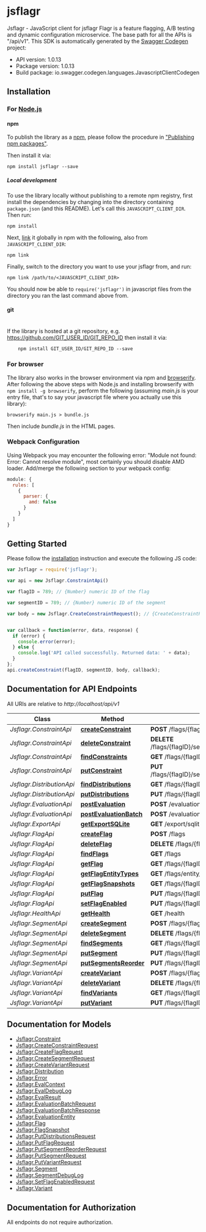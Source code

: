 # jsflagr

Jsflagr - JavaScript client for jsflagr
Flagr is a feature flagging, A/B testing and dynamic configuration microservice. The base path for all the APIs is \"/api/v1\". 
This SDK is automatically generated by the [Swagger Codegen](https://github.com/swagger-api/swagger-codegen) project:

- API version: 1.0.13
- Package version: 1.0.13
- Build package: io.swagger.codegen.languages.JavascriptClientCodegen

## Installation

### For [Node.js](https://nodejs.org/)

#### npm

To publish the library as a [npm](https://www.npmjs.com/),
please follow the procedure in ["Publishing npm packages"](https://docs.npmjs.com/getting-started/publishing-npm-packages).

Then install it via:

```shell
npm install jsflagr --save
```

##### Local development

To use the library locally without publishing to a remote npm registry, first install the dependencies by changing 
into the directory containing `package.json` (and this README). Let's call this `JAVASCRIPT_CLIENT_DIR`. Then run:

```shell
npm install
```

Next, [link](https://docs.npmjs.com/cli/link) it globally in npm with the following, also from `JAVASCRIPT_CLIENT_DIR`:

```shell
npm link
```

Finally, switch to the directory you want to use your jsflagr from, and run:

```shell
npm link /path/to/<JAVASCRIPT_CLIENT_DIR>
```

You should now be able to `require('jsflagr')` in javascript files from the directory you ran the last 
command above from.

#### git
#
If the library is hosted at a git repository, e.g.
https://github.com/GIT_USER_ID/GIT_REPO_ID
then install it via:

```shell
    npm install GIT_USER_ID/GIT_REPO_ID --save
```

### For browser

The library also works in the browser environment via npm and [browserify](http://browserify.org/). After following
the above steps with Node.js and installing browserify with `npm install -g browserify`,
perform the following (assuming *main.js* is your entry file, that's to say your javascript file where you actually 
use this library):

```shell
browserify main.js > bundle.js
```

Then include *bundle.js* in the HTML pages.

### Webpack Configuration

Using Webpack you may encounter the following error: "Module not found: Error:
Cannot resolve module", most certainly you should disable AMD loader. Add/merge
the following section to your webpack config:

```javascript
module: {
  rules: [
    {
      parser: {
        amd: false
      }
    }
  ]
}
```

## Getting Started

Please follow the [installation](#installation) instruction and execute the following JS code:

```javascript
var Jsflagr = require('jsflagr');

var api = new Jsflagr.ConstraintApi()

var flagID = 789; // {Number} numeric ID of the flag

var segmentID = 789; // {Number} numeric ID of the segment

var body = new Jsflagr.CreateConstraintRequest(); // {CreateConstraintRequest} create a constraint


var callback = function(error, data, response) {
  if (error) {
    console.error(error);
  } else {
    console.log('API called successfully. Returned data: ' + data);
  }
};
api.createConstraint(flagID, segmentID, body, callback);

```

## Documentation for API Endpoints

All URIs are relative to *http://localhost/api/v1*

Class | Method | HTTP request | Description
------------ | ------------- | ------------- | -------------
*Jsflagr.ConstraintApi* | [**createConstraint**](docs/ConstraintApi.md#createConstraint) | **POST** /flags/{flagID}/segments/{segmentID}/constraints | 
*Jsflagr.ConstraintApi* | [**deleteConstraint**](docs/ConstraintApi.md#deleteConstraint) | **DELETE** /flags/{flagID}/segments/{segmentID}/constraints/{constraintID} | 
*Jsflagr.ConstraintApi* | [**findConstraints**](docs/ConstraintApi.md#findConstraints) | **GET** /flags/{flagID}/segments/{segmentID}/constraints | 
*Jsflagr.ConstraintApi* | [**putConstraint**](docs/ConstraintApi.md#putConstraint) | **PUT** /flags/{flagID}/segments/{segmentID}/constraints/{constraintID} | 
*Jsflagr.DistributionApi* | [**findDistributions**](docs/DistributionApi.md#findDistributions) | **GET** /flags/{flagID}/segments/{segmentID}/distributions | 
*Jsflagr.DistributionApi* | [**putDistributions**](docs/DistributionApi.md#putDistributions) | **PUT** /flags/{flagID}/segments/{segmentID}/distributions | 
*Jsflagr.EvaluationApi* | [**postEvaluation**](docs/EvaluationApi.md#postEvaluation) | **POST** /evaluation | 
*Jsflagr.EvaluationApi* | [**postEvaluationBatch**](docs/EvaluationApi.md#postEvaluationBatch) | **POST** /evaluation/batch | 
*Jsflagr.ExportApi* | [**getExportSQLite**](docs/ExportApi.md#getExportSQLite) | **GET** /export/sqlite | 
*Jsflagr.FlagApi* | [**createFlag**](docs/FlagApi.md#createFlag) | **POST** /flags | 
*Jsflagr.FlagApi* | [**deleteFlag**](docs/FlagApi.md#deleteFlag) | **DELETE** /flags/{flagID} | 
*Jsflagr.FlagApi* | [**findFlags**](docs/FlagApi.md#findFlags) | **GET** /flags | 
*Jsflagr.FlagApi* | [**getFlag**](docs/FlagApi.md#getFlag) | **GET** /flags/{flagID} | 
*Jsflagr.FlagApi* | [**getFlagEntityTypes**](docs/FlagApi.md#getFlagEntityTypes) | **GET** /flags/entity_types | 
*Jsflagr.FlagApi* | [**getFlagSnapshots**](docs/FlagApi.md#getFlagSnapshots) | **GET** /flags/{flagID}/snapshots | 
*Jsflagr.FlagApi* | [**putFlag**](docs/FlagApi.md#putFlag) | **PUT** /flags/{flagID} | 
*Jsflagr.FlagApi* | [**setFlagEnabled**](docs/FlagApi.md#setFlagEnabled) | **PUT** /flags/{flagID}/enabled | 
*Jsflagr.HealthApi* | [**getHealth**](docs/HealthApi.md#getHealth) | **GET** /health | 
*Jsflagr.SegmentApi* | [**createSegment**](docs/SegmentApi.md#createSegment) | **POST** /flags/{flagID}/segments | 
*Jsflagr.SegmentApi* | [**deleteSegment**](docs/SegmentApi.md#deleteSegment) | **DELETE** /flags/{flagID}/segments/{segmentID} | 
*Jsflagr.SegmentApi* | [**findSegments**](docs/SegmentApi.md#findSegments) | **GET** /flags/{flagID}/segments | 
*Jsflagr.SegmentApi* | [**putSegment**](docs/SegmentApi.md#putSegment) | **PUT** /flags/{flagID}/segments/{segmentID} | 
*Jsflagr.SegmentApi* | [**putSegmentsReorder**](docs/SegmentApi.md#putSegmentsReorder) | **PUT** /flags/{flagID}/segments/reorder | 
*Jsflagr.VariantApi* | [**createVariant**](docs/VariantApi.md#createVariant) | **POST** /flags/{flagID}/variants | 
*Jsflagr.VariantApi* | [**deleteVariant**](docs/VariantApi.md#deleteVariant) | **DELETE** /flags/{flagID}/variants/{variantID} | 
*Jsflagr.VariantApi* | [**findVariants**](docs/VariantApi.md#findVariants) | **GET** /flags/{flagID}/variants | 
*Jsflagr.VariantApi* | [**putVariant**](docs/VariantApi.md#putVariant) | **PUT** /flags/{flagID}/variants/{variantID} | 


## Documentation for Models

 - [Jsflagr.Constraint](docs/Constraint.md)
 - [Jsflagr.CreateConstraintRequest](docs/CreateConstraintRequest.md)
 - [Jsflagr.CreateFlagRequest](docs/CreateFlagRequest.md)
 - [Jsflagr.CreateSegmentRequest](docs/CreateSegmentRequest.md)
 - [Jsflagr.CreateVariantRequest](docs/CreateVariantRequest.md)
 - [Jsflagr.Distribution](docs/Distribution.md)
 - [Jsflagr.Error](docs/Error.md)
 - [Jsflagr.EvalContext](docs/EvalContext.md)
 - [Jsflagr.EvalDebugLog](docs/EvalDebugLog.md)
 - [Jsflagr.EvalResult](docs/EvalResult.md)
 - [Jsflagr.EvaluationBatchRequest](docs/EvaluationBatchRequest.md)
 - [Jsflagr.EvaluationBatchResponse](docs/EvaluationBatchResponse.md)
 - [Jsflagr.EvaluationEntity](docs/EvaluationEntity.md)
 - [Jsflagr.Flag](docs/Flag.md)
 - [Jsflagr.FlagSnapshot](docs/FlagSnapshot.md)
 - [Jsflagr.PutDistributionsRequest](docs/PutDistributionsRequest.md)
 - [Jsflagr.PutFlagRequest](docs/PutFlagRequest.md)
 - [Jsflagr.PutSegmentReorderRequest](docs/PutSegmentReorderRequest.md)
 - [Jsflagr.PutSegmentRequest](docs/PutSegmentRequest.md)
 - [Jsflagr.PutVariantRequest](docs/PutVariantRequest.md)
 - [Jsflagr.Segment](docs/Segment.md)
 - [Jsflagr.SegmentDebugLog](docs/SegmentDebugLog.md)
 - [Jsflagr.SetFlagEnabledRequest](docs/SetFlagEnabledRequest.md)
 - [Jsflagr.Variant](docs/Variant.md)


## Documentation for Authorization

 All endpoints do not require authorization.

